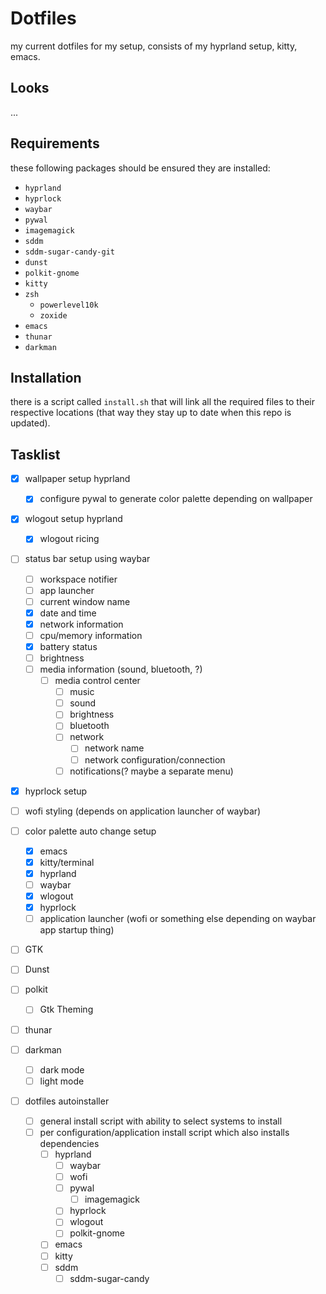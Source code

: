 # Dotfiles
my current dotfiles for my setup, consists of my hyprland setup, kitty, emacs.

## Looks
...

## Requirements
these following packages should be ensured they are installed:
- `hyprland`
- `hyprlock`
- `waybar`
- `pywal`
- `imagemagick`
- `sddm`
- `sddm-sugar-candy-git`
- `dunst`
- `polkit-gnome`
- `kitty`
- `zsh`
  - `powerlevel10k`
  - `zoxide`
- `emacs`
- `thunar`
- `darkman`

## Installation
there is a script called `install.sh` that will link all the required files to their respective locations (that way they stay up to date when this repo is updated).

## Tasklist
- [x] wallpaper setup hyprland
  - [x] configure pywal to generate color palette depending on wallpaper

- [x] wlogout setup hyprland
  - [x] wlogout ricing

- [ ] status bar setup using waybar
  - [ ] workspace notifier
  - [ ] app launcher
  - [ ] current window name
  - [x] date and time
  - [x] network information
  - [ ] cpu/memory information
  - [x] battery status
  - [ ] brightness
  - [ ] media information (sound, bluetooth, ?)
    - [ ] media control center
      - [ ] music
      - [ ] sound
	  - [ ] brightness
      - [ ] bluetooth
	  - [ ] network
	    - [ ] network name
	    - [ ] network configuration/connection
      - [ ] notifications(? maybe a separate menu)

- [x] hyprlock setup

- [ ] wofi styling (depends on application launcher of waybar)
      
- [ ] color palette auto change setup
  - [x] emacs
  - [x] kitty/terminal
  - [x] hyprland
  - [ ] waybar
  - [x] wlogout
  - [x] hyprlock
  - [ ] application launcher (wofi or something else depending on waybar app startup thing)
  
- [ ] GTK
- [ ] Dunst
- [ ] polkit
  - [ ] Gtk Theming
- [ ] thunar
- [ ] darkman
  - [ ] dark mode
  - [ ] light mode
      
- [ ] dotfiles autoinstaller
  - [ ] general install script with ability to select systems to install
  - [ ] per configuration/application install script which also installs dependencies
    - [ ] hyprland
      - [ ] waybar
      - [ ] wofi
      - [ ] pywal
	    - [ ] imagemagick
      - [ ] hyprlock
      - [ ] wlogout
	  - [ ] polkit-gnome
    - [ ] emacs
    - [ ] kitty
    - [ ] sddm
      - [ ] sddm-sugar-candy
